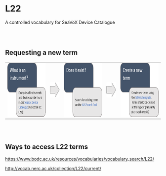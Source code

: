 # L22
A controlled vocabulary for SeaVoX Device Catalogue

<br />
<br />

## Requesting a new term

<table border="0" cell padding="0">
  <tr>
    <td>
      <a href="https://www.bodc.ac.uk/resources/vocabularies/vocabulary_search/L22/">
        <img src="L22_images/What_is_an_instrument.png" height="175">
      </a>
    </td>
    <td>
      <img src="L22_images/Arrow1.png" height="50">
    </td>
        <td>
   <a href="https://www.bodc.ac.uk/resources/vocabularies/vocabulary_search/L22/">
   <img src="L22_images/Does_it_exist.png" height="175">
          </a>
    </td>
     <td>
      <img src="L22_images/Arrow1.png" height="50">
    </td>
      <td>
        <a href="https://github.com/nvs-vocabs/L22/tree/refresh-readme/.github/ISSUE_TEMPLATE">
   <img src="L22_images/Create_new_term.png" height="175">
        </a>
    </td>
  </tr>
  </table>

<br />
<br />

## Ways to access L22 terms
<p>
<a href="https://www.bodc.ac.uk/resources/vocabularies/vocabulary_search/L22/">https://www.bodc.ac.uk/resources/vocabularies/vocabulary_search/L22/</a>
  </p>
  <p>
<a href="http://vocab.nerc.ac.uk/collection/L22/current/">http://vocab.nerc.ac.uk/collection/L22/current/</a>
  </p>


  
